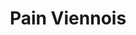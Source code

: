 ---
layout: recette
categories: [recettes]
hidden: true
lang: fr
sitemap: false
title: Pain Viennois
type: boulangerie
withYeast: true
pour: pour 10 petits pains
ingredients: 
  - nom: lait
    qte: 180
    unite: mL
  - nom: oeuf
    qte: 1
  - nom: levure sèche
    qte: 3
    unite: gr
  - nom: farine T55
    qte: 450
    unite: gr
  - nom: sucre blanc
    qte: 10
    unite: gr
  - nom: sel
    qte: 6
    unite: gr
  - nom: beurre
    qte: 75
    unite: gr
preconditions:
  - Couper le beurre en dés
  - Battre l'oeuf
etapes:
  - label: Pétrissage et Pointage
    details:
      - Dans le récipient de la machine à pain, verser le mélange lait-levure
      - Ajouter l'oeuf
      - Ajouter la farine
      - Ajouter le sucre
      - Ajouter le sel
      - Ajouter le beurre
      - Lancer le programme "pétrissage seulement"
  - label: Division, Boulage et Détente
    details:
      - Dégazer
      - Diviser en pâtons de poids égal
      - Bouler
      - Détente de 5 minutes
  - label: Façonnage
    details:
      - Façonner en petits pains
      - Laisser reposer 45 minutes à 25°C
      - Grigner
cuissonMinutes: 15
cuisson: 
  - Cuire 15 à 18 minutes à 200°C
  - Badigeonner avec du beurre fondu
  - Les laisser ressuer sur une grille 10 minutes
---